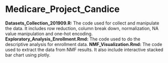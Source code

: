 # Medicare_Project_Candice

**Datasets_Collection_201909.R:** The code used for collect and manipulate the data. It includes row reduction, column break down, normalization, NA value manipulation and one-hot encoding. 
**Exploratory_Analysis_Enrollment.Rmd:** The code used to do the descriptive analysis for enrollment data. 
**NMF_Visualization.Rmd:** The code used to extract the data from NMF results. It also include interactive stacked bar chart using plotly. 

